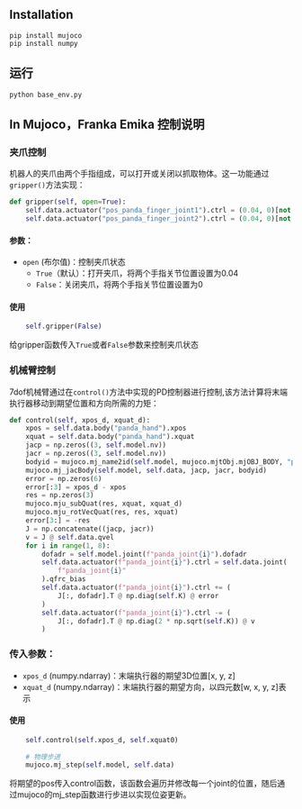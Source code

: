 ## Installation

```
pip install mujoco
pip install numpy
```

## 运行

```
python base_env.py
```

## In Mujoco，Franka Emika 控制说明

### 夹爪控制

机器人的夹爪由两个手指组成，可以打开或关闭以抓取物体。这一功能通过`gripper()`方法实现：

```python
def gripper(self, open=True):
    self.data.actuator("pos_panda_finger_joint1").ctrl = (0.04, 0)[not open]
    self.data.actuator("pos_panda_finger_joint2").ctrl = (0.04, 0)[not open]
```

#### 参数：

- `open` (布尔值)：控制夹爪状态
  - `True`（默认）：打开夹爪，将两个手指关节位置设置为0.04
  - `False`：关闭夹爪，将两个手指关节位置设置为0

#### 使用

```python
    self.gripper(False)
```
给gripper函数传入`True`或者`False`参数来控制夹爪状态

### 机械臂控制

7dof机械臂通过在`control()`方法中实现的PD控制器进行控制,该方法计算将末端执行器移动到期望位置和方向所需的力矩：

```python
def control(self, xpos_d, xquat_d):
    xpos = self.data.body("panda_hand").xpos
    xquat = self.data.body("panda_hand").xquat
    jacp = np.zeros((3, self.model.nv))
    jacr = np.zeros((3, self.model.nv))
    bodyid = mujoco.mj_name2id(self.model, mujoco.mjtObj.mjOBJ_BODY, "panda_hand")
    mujoco.mj_jacBody(self.model, self.data, jacp, jacr, bodyid)
    error = np.zeros(6)
    error[:3] = xpos_d - xpos
    res = np.zeros(3)
    mujoco.mju_subQuat(res, xquat, xquat_d)
    mujoco.mju_rotVecQuat(res, res, xquat)
    error[3:] = -res
    J = np.concatenate((jacp, jacr))
    v = J @ self.data.qvel
    for i in range(1, 8):
        dofadr = self.model.joint(f"panda_joint{i}").dofadr
        self.data.actuator(f"panda_joint{i}").ctrl = self.data.joint(
            f"panda_joint{i}"
        ).qfrc_bias
        self.data.actuator(f"panda_joint{i}").ctrl += (
            J[:, dofadr].T @ np.diag(self.K) @ error
        )
        self.data.actuator(f"panda_joint{i}").ctrl -= (
            J[:, dofadr].T @ np.diag(2 * np.sqrt(self.K)) @ v
        )
```

### 传入参数：

- `xpos_d` (numpy.ndarray)：末端执行器的期望3D位置[x, y, z]
- `xquat_d` (numpy.ndarray)：末端执行器的期望方向，以四元数[w, x, y, z]表示

#### 使用

```python
    self.control(self.xpos_d, self.xquat0)
    
    # 物理步进
    mujoco.mj_step(self.model, self.data)
```
将期望的pos传入control函数，该函数会遍历并修改每一个joint的位置，随后通过mujoco的mj_step函数进行步进以实现位姿更新。
